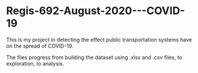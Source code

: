 # Regis-692-August-2020---COVID-19

This is my project in detecting the effect public transportation systems have on the spread of COVID-19. 

The files progress from building the dataset using .xlsx and .csv files, to exploration, to analysis. 

